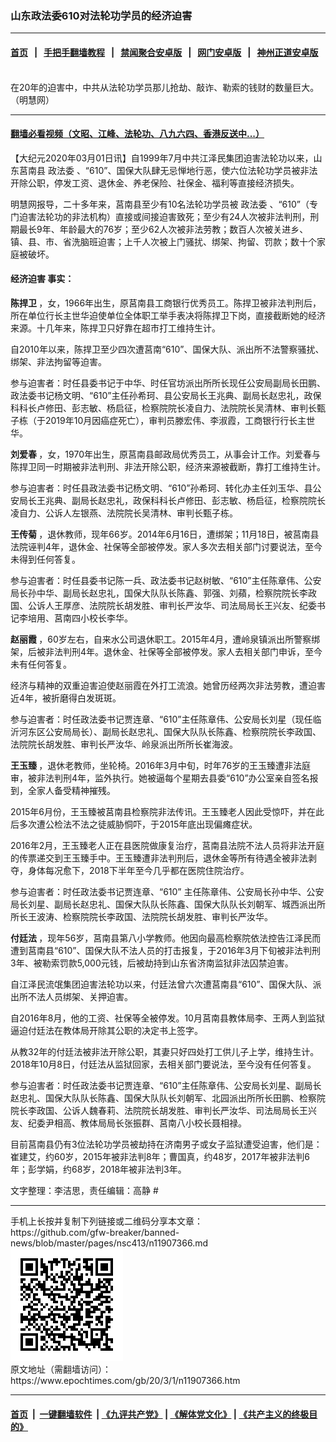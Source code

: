 ### 山东政法委610对法轮功学员的经济迫害
------------------------

#### [首页](https://github.com/gfw-breaker/banned-news/blob/master/README.md) &nbsp;&nbsp;|&nbsp;&nbsp; [手把手翻墙教程](https://github.com/gfw-breaker/guides/wiki) &nbsp;&nbsp;|&nbsp;&nbsp; [禁闻聚合安卓版](https://github.com/gfw-breaker/bn-android) &nbsp;&nbsp;|&nbsp;&nbsp; [网门安卓版](https://github.com/oGate2/oGate) &nbsp;&nbsp;|&nbsp;&nbsp; [神州正道安卓版](https://github.com/SzzdOgate/update) 



<div><img alt="" class="aligncenter wp-post-image" src="https://i.epochtimes.com/assets/uploads/2020/03/2017-9-4-jingjinpohai-1-560x400-560x400-560x400.jpg"/>
<div class="red16 caption">
 在20年的迫害中，中共从法轮功学员那儿抢劫、敲诈、勒索的钱财的数量巨大。（明慧网）
</div>
</div><hr/>

#### [翻墙必看视频（文昭、江峰、法轮功、八九六四、香港反送中...）](https://github.com/gfw-breaker/banned-news/blob/master/pages/link3.md)

<div><p>
 【大纪元2020年03月01日讯】自1999年7月中共江泽民集团迫害法轮功以来，山东莒南县
 <ok href="https://www.epochtimes.com/gb/tag/%E6%94%BF%E6%B3%95%E5%A7%94.html">
  政法委
 </ok>
 、“610”、国保大队肆无忌惮地行恶，使六位法轮功学员被非法开除公职，停发工资、退休金、养老保险、社保金、福利等直接经济损失。
</p>
<p>
 明慧网报导，二十多年来，莒南县至少有10名法轮功学员被
 <ok href="https://www.epochtimes.com/gb/tag/%E6%94%BF%E6%B3%95%E5%A7%94.html">
  政法委
 </ok>
 、“610”（专门迫害法轮功的非法机构）直接或间接迫害致死；至少有24人次被非法判刑，刑期最长9年、年龄最大的76岁；至少62人次被非法劳教；数百人次被关进乡、镇、县、市、省洗脑班迫害；上千人次被上门骚扰、绑架、拘留、罚款；数十个家庭被破坏。
</p>
<h4>
 <ok href="https://www.epochtimes.com/gb/tag/%E7%BB%8F%E6%B5%8E%E8%BF%AB%E5%AE%B3.html">
  经济迫害
 </ok>
 事实：
</h4>
<p>
 <strong>
  陈捍卫
 </strong>
 ，女，1966年出生，原莒南县工商银行优秀员工。陈捍卫被非法判刑后，所在单位行长主世华迫使单位全体职工举手表决将陈捍卫下岗，直接截断她的经济来源。十几年来，陈捍卫只好靠在超市打工维持生计。
</p>
<p>
 自2010年以来，陈捍卫至少四次遭莒南“610”、国保大队、派出所不法警察骚扰、绑架、非法拘留等迫害。
</p>
<p>
 参与迫害者：时任县委书记于中华、时任官坊派出所所长现任公安局副局长田鹏、政法委书记杨文明、“610”主任孙希珂、县公安局长王兆典、副局长赵忠礼，政保科科长卢修田、彭志敏、杨启征，检察院院长凌自力、法院院长吴清林、审判长甄子栋（于2019年10月因癌症死亡），审判员滕宏伟、李淑霞，工商银行行长主世华。
</p>
<p>
 <strong>
  刘爱春
 </strong>
 ，女，1970年出生，原莒南县邮政局优秀员工，从事会计工作。刘爱春与陈捍卫同一时期被非法判刑、非法开除公职，经济来源被截断，靠打工维持生计。
</p>
<p>
 参与迫害者：时任县政法委书记杨文明、“610”孙希珂、转化办主任刘玉华、县公安局长王兆典、副局长赵忠礼，政保科科长卢修田、彭志敏、杨启征，检察院院长凌自力、公诉人左银燕、法院院长吴清林、审判长甄子栋。
</p>
<p>
 <strong>
  王传菊
 </strong>
 ，退休教师，现年66岁。2014年6月16日，遭绑架；11月18日，被莒南县法院诬判4年，退休金、社保等全部被停发。家人多次去相关部门讨要说法，至今未得到任何答复。
</p>
<p>
 参与迫害者：时任县委书记陈一兵、政法委书记赵树敏、“610”主任陈章伟、公安局长孙中华、副局长赵忠礼，国保大队队长陈鑫、郭强、刘蘋，检察院院长李政国、公诉人王厚彦、法院院长胡发胜、审判长严汝华、司法局局长王兴友、纪委书记李培用、莒南四小校长李华。
</p>
<p>
 <strong>
  赵丽霞
 </strong>
 ，60岁左右，自来水公司退休职工。2015年4月，遭岭泉镇派出所警察绑架，后被非法判刑4年。退休金、社保等全部被停发。家人去相关部门申诉，至今未有任何答复。
</p>
<p>
 经济与精神的双重迫害迫使赵丽霞在外打工流浪。她曾历经两次非法劳教，遭迫害近4年，被折磨得白发斑斑。
</p>
<p>
 参与迫害者：时任政法委书记贾连章、“610”主任陈章伟、公安局长刘星（现任临沂河东区公安局局长）、副局长赵忠礼、国保大队队长陈鑫、检察院院长李政国、法院院长胡发胜、审判长严汝华、岭泉派出所所长崔海波。
</p>
<p>
 <strong>
  王玉臻
 </strong>
 ，退休老教师，坐轮椅。2016年3月中旬，时年76岁的王玉臻遭非法庭审，被非法判刑4年，监外执行。她被逼每个星期去县委“610”办公室亲自签名报到，全家人备受精神摧残。
</p>
<p>
 2015年6月份，王玉臻被莒南县检察院非法传讯。王玉臻老人因此受惊吓，并在此后多次遭公检法不法之徒威胁恫吓，于2015年底出现偏瘫症状。
</p>
<p>
 2016年2月，王玉臻老人正在县医院做康复治疗，莒南县法院不法人员将非法开庭的传票递交到王玉臻手中。王玉臻遭非法判刑后，退休金等所有待遇全被非法剥夺，身体每况愈下，2018下半年至今几乎都在医院住院治疗。
</p>
<p>
 参与迫害者：时任政法委书记贾连章、“610” 主任陈章伟、公安局长孙中华、公安局长刘星、副局长赵忠礼、国保大队队长陈鑫、国保大队队长刘朝军、城西派出所所长王波涛、检察院院长李政国、法院院长胡发胜、审判长严汝华。
</p>
<p>
 <strong>
  付廷法
 </strong>
 ，现年56岁，莒南县第八小学教师。他因向最高检察院依法控告江泽民而遭到莒南县“610”、国保大队不法人员的打击报复，于2016年3月下旬被非法判刑3年、被勒索罚款5,000元钱，后被劫持到山东省济南监狱非法囚禁迫害。
</p>
<p>
 自江泽民流氓集团迫害法轮功以来，付廷法曾六次遭莒南县“610”、国保大队、派出所不法人员绑架、关押迫害。
</p>
<p>
 自2016年8月，他的工资、社保等全被停发。10月莒南县教体局李、王两人到监狱逼迫付廷法在教体局开除其公职的决定书上签字。
</p>
<p>
 从教32年的付廷法被非法开除公职，其妻只好四处打工供儿子上学，维持生计。2018年10月8日，付廷法从监狱回家，去相关部门要说法，至今没有任何答复。
</p>
<p>
 参与迫害者：时任政法委书记贾连章、“610”主任陈章伟、公安局长刘星、副局长赵忠礼、国保大队队长陈鑫、国保大队队长刘朝军、北园派出所所长田鹏、检察院院长李政国、公诉人魏春莉、法院院长胡发胜、审判长严汝华、司法局局长王兴友、纪委尹相高、教体局局长张振群、莒南八小校长聂相禄。
</p>
<p>
 目前莒南县仍有3位法轮功学员被劫持在济南男子或女子监狱遭受迫害，他们是：崔建艾，约60岁，2015年被非法判8年；曹国真，约48岁，2017年被非法判6年；彭学娟，约68岁，2018年被非法判3年。
</p>
<p>
 文字整理：李洁思，责任编辑：高静 #
</p>
</div>
<hr/>
手机上长按并复制下列链接或二维码分享本文章：<br/>
https://github.com/gfw-breaker/banned-news/blob/master/pages/nsc413/n11907366.md <br/>
<a href='https://github.com/gfw-breaker/banned-news/blob/master/pages/nsc413/n11907366.md'><img src='https://github.com/gfw-breaker/banned-news/blob/master/pages/nsc413/n11907366.md.png'/></a> <br/>
原文地址（需翻墙访问）：https://www.epochtimes.com/gb/20/3/1/n11907366.htm


------------------------
#### [首页](https://github.com/gfw-breaker/banned-news/blob/master/README.md) &nbsp;|&nbsp; [一键翻墙软件](https://github.com/gfw-breaker/nogfw/blob/master/README.md) &nbsp;| [《九评共产党》](https://github.com/gfw-breaker/9ping.md/blob/master/README.md#九评之一评共产党是什么) | [《解体党文化》](https://github.com/gfw-breaker/jtdwh.md/blob/master/README.md) | [《共产主义的终极目的》](https://github.com/gfw-breaker/gczydzjmd.md/blob/master/README.md)


<img src='http://gfw-breaker.win/banned-news/pages/nsc413/n11907366.md' width='0px' height='0px'/>